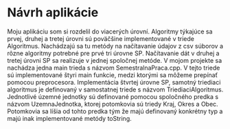 #  Návrh aplikácie

Moju aplikáciu som si rozdelil do viacerých úrovní. Algoritmy týkajúce
sa prvej, druhej a tretej úrovni sú poväčšine implementované v triede
Algoritmus. Nachádzajú sa tu metódy na načítavanie údajov z csv súborov
a rôzne algoritmy potrebné pre prvé tri úrovne SP. Načítavanie dát v
druhej a tretej úrovni SP sa realizuje v jednej spoločnej metóde. V
mojom projekte sa nachádza jedna main trieda s názvom
SemestralnaPraca.cpp. V tejto triede sú implementované štyri main
funkcie, medzi ktorými sa môžeme prepínať pomocou preprocesora.
Implementácia štvrtej úrovne SP, samotný triediaci algoritmus je
definovaný v samostatnej triede s názvom TriediaciAlgoritmus. Jednotlivé
územné jednotky sú definované pomocou spoločného predka s názvom
UzemnaJednotka, ktorej potomkovia sú triedy Kraj, Okres a Obec.
Potomkovia sa líšia od tohto predka tým že majú definovaný konkrétny typ
a majú inak implementované metódy toString.
